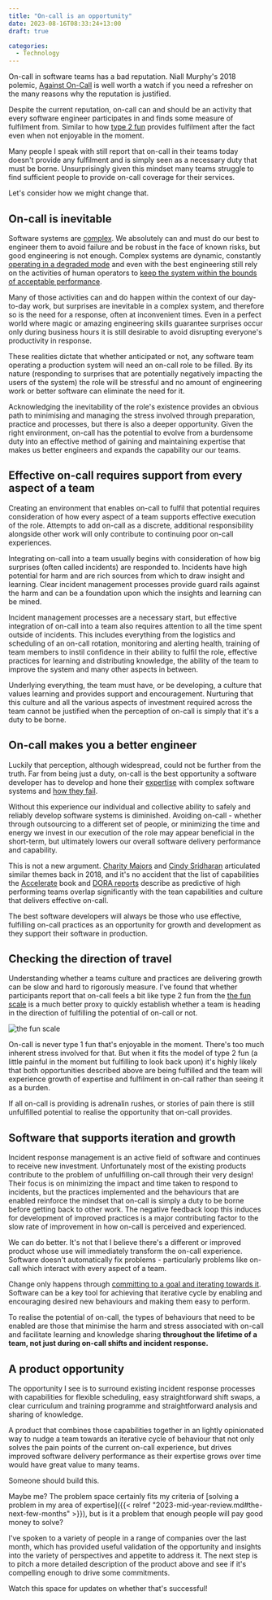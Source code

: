 ```yaml
---
title: "On-call is an opportunity"
date: 2023-08-16T08:33:24+13:00
draft: true

categories:
  - Technology
---
```


On-call in software teams has a bad reputation. Niall Murphy's 2018 polemic, [Against On-Call](https://www.usenix.org/conference/srecon18europe/presentation/murphy) is well worth a watch if you need a refresher on the many reasons why the reputation is justified.

Despite the current reputation, on-call can and should be an activity that every software engineer participates in and finds some measure of fulfilment from. Similar to how [type 2 fun](#on-call-should-be-fun-of-the-type-2-kind) provides fulfilment after the fact even when not enjoyable in the moment.

Many people I speak with still report that on-call in their teams today doesn't provide any fulfilment and is simply seen as a necessary duty that must be borne. Unsurprisingly given this mindset many teams struggle to find sufficient people to provide on-call coverage for their services.

Let's consider how we might change that.


## On-call is inevitable

Software systems are [complex](https://en.wikipedia.org/wiki/Complex_system). We absolutely can and must do our best to engineer them to avoid failure and be robust in the face of known risks, but good engineering is not enough. Complex systems are dynamic, constantly [operating in a degraded mode](https://how.complexsystems.fail/#5) and even with the best engineering still rely on the activities of human operators to [keep the system within the bounds of acceptable performance](https://how.complexsystems.fail/#17).

Many of those activities can and do happen within the context of our day-to-day work, but surprises are inevitable in a complex system, and therefore so is the need for a response, often at inconvenient times. Even in a perfect world where magic or amazing engineering skills guarantee surprises occur only during business hours it is still desirable to avoid disrupting everyone's productivity in response.

These realities dictate that whether anticipated or not, any software team operating a production system will need an on-call role to be filled. By its nature (responding to surprises that are potentially negatively impacting the users of the system) the role will be stressful and no amount of engineering work or better software can eliminate the need for it.

Acknowledging the inevitability of the role's existence provides an obvious path to minimising and managing the stress involved through preparation, practice and processes, but there is also a deeper opportunity. Given the right environment, on-call has the potential to evolve from a burdensome duty into an effective method of gaining and maintaining expertise that makes us better engineers and expands the capability our our teams.


## Effective on-call requires support from every aspect of a team

Creating an environment that enables on-call to fulfil that potential requires consideration of how every aspect of a team supports effective execution of the role. Attempts to add on-call as a discrete, additional responsibility alongside other work will only contribute to continuing poor on-call experiences.

Integrating on-call into a team usually begins with consideration of how big surprises (often called incidents) are responded to. Incidents have high potential for harm and are rich sources from which to draw insight and learning. Clear incident management processes provide guard rails against the harm and can be a foundation upon which the insights and learning can be mined.

Incident management processes are a necessary start, but effective integration of on-call into a team also requires attention to all the time spent outside of incidents. This includes everything from the logistics and scheduling of an on-call rotation, monitoring and alerting health, training of team members to instil confidence in their ability to fulfil the role, effective practices for learning and distributing knowledge, the ability of the team to improve the system and many other aspects in between.

Underlying everything, the team must have, or be developing, a culture that values learning and provides support and encouragement. Nurturing that this culture and all the various aspects of investment required across the team cannot be justified when the perception of on-call is simply that it's a duty to be borne.


## On-call makes you a better engineer

Luckily that perception, although widespread, could not be further from the truth. Far from being just a duty, on-call is the best opportunity a software developer has to develop and hone their [expertise](https://how.complexsystems.fail/#13) with complex software systems and [how they fail](https://how.complexsystems.fail/#18).

Without this experience our individual and collective ability to safely and reliably develop software systems is diminished. Avoiding on-call - whether through outsourcing to a different set of people, or minimizing the time and energy we invest in our execution of the role may appear beneficial in the short-term, but ultimately lowers our overall software delivery performance and capability.

This is not a new argument. [Charity Majors](https://www.youtube.com/watch?v=p_paJ2PB4MY) and [Cindy Sridharan](https://copyconstruct.medium.com/on-call-b0bd8c5ea4e0) articulated similar themes back in 2018, and it's no accident that the list of capabilities the [Accelerate](https://www.amazon.com/Accelerate-Software-Performing-Technology-Organizations/dp/1942788339) book and [DORA reports](https://dora.dev/devops-capabilities/) describe as predictive of high performing teams overlap significantly with the tean capabilities and culture that delivers effective on-call.

The best software developers will always be those who use effective, fulfilling on-call practices as an opportunity for growth and development as they support their software in production.


## Checking the direction of travel

Understanding whether a teams culture and practices are delivering growth can be slow and hard to rigorously measure. I've found that whether participants report that on-call feels a bit like type 2 fun from the [the fun scale](https://sketchplanations.com/the-fun-scale) is a much better proxy to quickly establish whether a team is heading in the direction of fulfilling the potential of on-call or not.

![the fun scale](https://sketchplanations.com/api/dl?uid=the-fun-scale&width=600px#center "Image: sketchplanations.com")

On-call is never type 1 fun that's enjoyable in the moment. There's too much inherent stress involved for that. But when it fits the model of type 2 fun (a little painful in the moment but fulfilling to look back upon) it's highly likely that both opportunities described above are being fulfilled and the team will experience growth of expertise and fulfilment in on-call rather than seeing it as a burden.

If all on-call is providing is adrenalin rushes, or stories of pain there is still unfulfilled potential to realise the opportunity that on-call provides.


## Software that supports iteration and growth

Incident response management is an active field of software and continues to receive new investment. Unfortunately most of the existing products contribute to the problem of unfulfilling on-call through their very design! Their focus is on minimizing the impact and time taken to respond to incidents, but the practices implemented and the behaviours that are enabled reinforce the mindset that on-call is simply a duty to be borne before getting back to other work. The negative feedback loop this induces for development of improved practices is a major contributing factor to the slow rate of improvement in how on-call is perceived and experienced.

We can do better. It's not that I believe there's a different or improved product whose use will immediately transform the on-call experience. Software doesn't automatically fix problems - particularly problems like on-call which interact with every aspect of a team.

Change only happens through [committing to a goal and iterating towards it](https://dora.dev/devops-capabilities/cultural/devops-culture-transform/#set-goals-and-enable-team-experimentation). Software can be a key tool for achieving that iterative cycle by enabling and encouraging desired new behaviours and making them easy to perform.

To realise the potential of on-call, the types of behaviours that need to be enabled are those that minimise the harm and stress associated with on-call and facilitate learning and knowledge sharing **throughout the lifetime of a team, not just during on-call shifts and incident response.**

## A product opportunity

The opportunity I see is to surround existing incident response processes with capabilities for flexible scheduling, easy straightforward shift swaps, a clear curriculum and training programme and straightforward analysis and sharing of knowledge.

A product that combines those capabilities together in an lightly opinionated way to nudge a team towards an iterative cycle of behaviour that not only solves the pain points of the current on-call experience, but drives improved software delivery performance as their expertise grows over time would have great value to many teams.

Someone should build this.

Maybe me? The problem space certainly fits my criteria of [solving a problem in my area of expertise]({{< relref "2023-mid-year-review.md#the-next-few-months" >}}), but is it a problem that enough people will pay good money to solve?

I've spoken to a variety of people in a range of companies over the last month, which has provided useful validation of the opportunity and insights into the variety of perspectives and appetite to address it. The next step is to pitch a more detailed description of the product above and see if it's compelling enough to drive some commitments.

Watch this space for updates on whether that's successful!